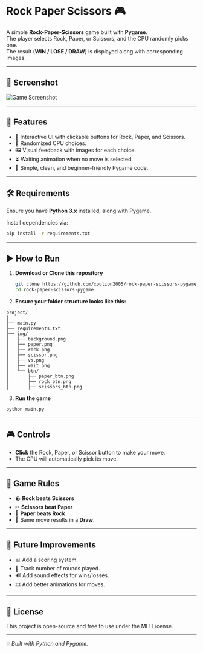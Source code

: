 # Rock Paper Scissors 🎮

A simple **Rock-Paper-Scissors** game built with **Pygame**.  
The player selects Rock, Paper, or Scissors, and the CPU randomly picks one.  
The result (**WIN / LOSE / DRAW**) is displayed along with corresponding images.

---

## 📸 Screenshot
![Game Screenshot](https://i.ibb.co/SwZM9gQ9/Screenshot-2025-08-11-131121.png)

---

## 🚀 Features
- 🎯 Interactive UI with clickable buttons for Rock, Paper, and Scissors.
- 🤖 Randomized CPU choices.
- 🖼 Visual feedback with images for each choice.
- ⏳ Waiting animation when no move is selected.
- 🐍 Simple, clean, and beginner-friendly Pygame code.

---

## 🛠 Requirements
Ensure you have **Python 3.x** installed, along with Pygame.

Install dependencies via:
```bash
pip install -r requirements.txt
```

---

## ▶ How to Run
1. **Download or Clone this repository**  
   ```bash
   git clone https://github.com/xpolion2005/rock-paper-scissors-pygame.git
   cd rock-paper-scissors-pygame
   ```

2. **Ensure your folder structure looks like this:**
```
project/
│
├── main.py
├── requirements.txt
├── img/
│   ├── background.png
│   ├── paper.png
│   ├── rock.png
│   ├── scissor.png
│   ├── vs.png
│   ├── wait.png
│   └── btn/
│       ├── paper_btn.png
│       ├── rock_btn.png
│       ├── scissors_btn.png
```

3. **Run the game**
```bash
python main.py
```

---

## 🎮 Controls
- **Click** the Rock, Paper, or Scissor button to make your move.
- The CPU will automatically pick its move.

---

## 📜 Game Rules
- 🪨 **Rock beats Scissors**
- ✂ **Scissors beat Paper**
- 📄 **Paper beats Rock**
- 🔁 Same move results in a **Draw**.

---

## 🧩 Future Improvements
- 📊 Add a scoring system.
- 🔢 Track number of rounds played.
- 🔊 Add sound effects for wins/losses.
- 🎞 Add better animations for moves.

---

## 📄 License
This project is open-source and free to use under the MIT License.

---

💡 *Built with Python and Pygame.*
